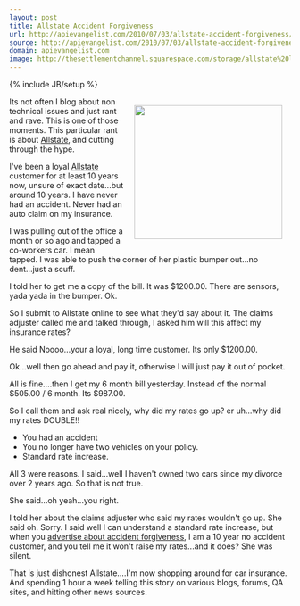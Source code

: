 ```yaml
---
layout: post
title: Allstate Accident Forgiveness
url: http://apievangelist.com/2010/07/03/allstate-accident-forgiveness/
source: http://apievangelist.com/2010/07/03/allstate-accident-forgiveness/
domain: apievangelist.com
image: http://thesettlementchannel.squarespace.com/storage/allstate%20logo.jpeg
---
```

{% include JB/setup %}<p><img class="alignnone" style="padding: 15px;" title="Allstate Auto Insurance" src="http://thesettlementchannel.squarespace.com/storage/allstate%20logo.jpeg" alt="" width="265" height="240" align="right" />Its not often I blog about non technical issues and just rant and rave. This is one of those moments. This particular rant is about <a href="http://www.allstate.com" target="_blank">Allstate</a>, and cutting through the hype.<p></p>
I've been a loyal <a href="http://www.allstate.com" target="_blank">Allstate</a> customer for at least 10 years now, unsure of exact date...but around 10 years.  I have never had an accident. Never had an auto claim on my insurance.<p></p>
I was pulling out of the office a month or so ago and tapped a co-workers car. I mean tapped. I was able to push the corner of her plastic bumper out...no dent...just a scuff.<p></p>
I told her to get me a copy of the bill. It was $1200.00. There are sensors, yada yada in the bumper. Ok.<p></p>
So I submit to Allstate online to see what they'd say about it. The claims adjuster called me and talked through, I asked him will this affect my insurance rates?<p></p>
He said Noooo...your a loyal, long time customer. Its only $1200.00.<p></p>
Ok...well then go ahead and pay it, otherwise I will just pay it out of pocket.<p></p>
All is fine....then I get my 6 month bill yesterday. Instead of the normal $505.00 / 6 month. Its $987.00.<p></p>
So I call them and ask real nicely, why did my rates go up? er uh...why did my rates DOUBLE!!
<ul class="mainlist">
	<li>You had an accident</li>
	<li>You no longer have two vehicles on your policy.</li>
	<li>Standard rate increase.</li>
</ul>
All 3 were reasons. I said...well I haven't owned two cars since my divorce over 2 years ago. So that is not true.<p></p>
She said...oh yeah...you right.<p></p>
I told her about the claims adjuster who said my rates wouldn't go up. She said oh. Sorry. I said well I can understand a standard rate increase, but when you <a href="http://www.allstate.com/auto-insurance/auto-insurance-features.aspx" target="_blank">advertise about accident forgiveness</a>, I am a 10 year no accident customer, and you tell me it won't raise my rates...and it does? She was silent.<p></p>
That is just dishonest Allstate....I'm now shopping around for car insurance. And spending 1 hour a week telling this story on various blogs, forums, QA sites, and hitting other news sources.</p>
